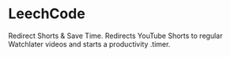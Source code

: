 # LeechCode
Redirect Shorts &amp; Save Time.  Redirects YouTube Shorts to regular Watchlater videos and starts a productivity .timer.
